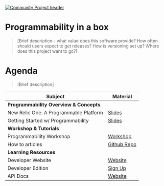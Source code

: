 [![Community Project header](https://github.com/newrelic/open-source-office/raw/master/examples/categories/images/Community_Project.png)](https://github.com/newrelic/open-source-office/blob/master/examples/categories/index.md#community-project)

# Programmability in a box

>[Brief description - what value does this software provide? How often should users expect to get releases? How is versioning set up? Where does this project want to go?]

# Agenda

>[Brief description]

| Subject | Material |
|---|---|
| **Programmability Overview & Concepts** | |
| New Relic One: A Programmable Platform | [Slides](https://docs.google.com/presentation/d/1R2UmaFfSZpYRk94vP0yqecGsNjnBP5ohOInN8XrVwU0/edit?usp=sharing) |
| Getting Started w/ Programmability  | [Slides](https://docs.google.com/presentation/d/1qWar9oum_4fSCCMMRONbvkA6E1cmXlNzw9euNmOrm4o/edit?usp=sharing) |
| **Workshop & Tutorials** | |
| Programmability Workshop | [Workshop](https://github.com/newrelic/nr1-workshop) |
| How to articles | [Github Repo](https://github.com/newrelic/nr1-how-to) |
| **Learning Resources** | |
| Developer Website | [Website](https://developer.newrelic.com/) |
| Developer Edition | [Sign Up](https://newrelic.com/signup?partner=Developer+Edition) |
| API Docs | [Website](https://developer.newrelic.com/client-side-sdk/index.html#components/AutoSizer) |
